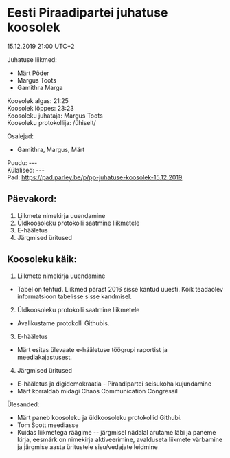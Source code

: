 # Eesti Piraadipartei juhatuse koosolek 
15.12.2019 21:00 UTC+2
 
Juhatuse liikmed:
* Märt Põder
* Margus Toots
* Gamithra Marga
    
Koosolek algas: 21:25  
Koosolek lõppes: 23:23  
Koosoleku juhataja: Margus Toots  
Koosoleku protokollija: /ühiselt/  
    
Osalejad:
* Gamithra, Margus, Märt
    
Puudu: ---  
Külalised: ---  
Pad: https://pad.parley.be/p/pp-juhatuse-koosolek-15.12.2019

## Päevakord:
1. Liikmete nimekirja uuendamine
2. Üldkoosoleku protokolli saatmine liikmetele
3. E-hääletus
4. Järgmised üritused

## Koosoleku käik:

1. Liikmete nimekirja uuendamine
* Tabel on tehtud. Liikmed pärast 2016 sisse kantud uuesti. Kõik teadaolev informatsioon tabelisse sisse kandmisel. 

2. Üldkoosoleku protokolli saatmine liikmetele
* Avalikustame protokolli Githubis. 

3. E-hääletus
* Märt esitas ülevaate e-hääletuse töögrupi raportist ja meediakajastusest.

4. Järgmised üritused
* E-hääletus ja digidemokraatia - Piraadipartei seisukoha kujundamine
* Märt korraldab midagi Chaos Communication Congressil


Ülesanded:
* Märt paneb koosoleku ja üldkoosoleku protokollid Githubi.
* Tom Scott meediasse
* Kuidas liikmetega räägime -- järgmisel nädalal arutame läbi ja paneme kirja, eesmärk on nimekirja aktiveerimine, avalduseta liikmete värbamine ja järgmise aasta üritustele sisu/vedajate leidmine
